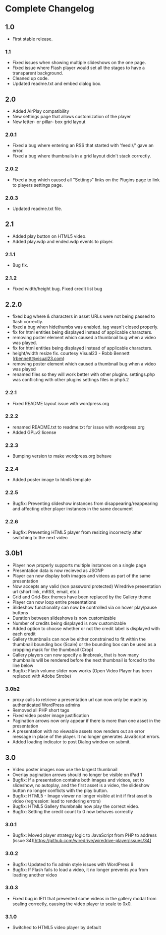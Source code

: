 Complete Changelog
====

## 1.0
* First stable release.

### 1.1
* Fixed issues when showing multiple slideshows on the one page.
* Fixed issue where Flash player would set all the stages to have a transparent background.
* Cleaned up code.
* Updated readme.txt and embed dialog box. 

## 2.0
* Added AirPlay compatibility
* New settings page that allows customization of the player
* New letter- or pillar- box grid layout

### 2.0.1
* Fixed a bug where entering an RSS that started with 'feed://' gave an error.
* Fixed a bug where thumbnails in a grid layout didn't stack correctly.

### 2.0.2
* Fixed a bug which caused all "Settings" links on the Plugins page to link to players settings page.

### 2.0.3
* Updated readme.txt file.

## 2.1
* Added play button on HTML5 video.
* Added play.wdp and ended.wdp events to player.

### 2.1.1
* Bug fix.

### 2.1.2
* Fixed width/height bug.  Fixed credit list bug

## 2.2.0
* fixed bug where & characters in asset URLs were not being passed to flash correctly.
* fixed a bug when hidethumbs was enabled. tag wasn't closed properly.
* fix for html entities being displayed instead of applicable characters.
* removing poster element which caused a thumbnail bug when a video was played.
* fix for html entities being displayed instead of applicable characters.
* height/width resize fix. courtesy Visual23 - Robb Bennett (rbennett@visual23.com)
* removing poster element which caused a thumbnail bug when a video was played
* renamed files so they will work better with other plugins.  settings.php was conflicting with other plugins settings files in php5.2

### 2.2.1
* Fixed README layout issue with wordpress.org

### 2.2.2
* renamed README.txt to readme.txt for issue with wordpress.org
* Added GPLv2 license

### 2.2.3
* Bumping version to make wordpress.org behave

### 2.2.4
* Added poster image to html5 template

### 2.2.5
* Bugfix: Preventing slideshow instances from disappearing/reappearing and affecting other player instances in the same document

### 2.2.6
* Bugfix: Preventing HTML5 player from resizing incorrectly after switching to the next video

## 3.0b1
* Player now properly supports multiple instances on a single page
* Presentation data is now recieved as JSONP
* Player can now display both images and videos as part of the same presentation
* Now accepts any valid (non password protected) Wiredrive presentation url (short link, mRSS, email, etc.)
* Grid and Grid-Box themes have been replaced by the Gallery theme
* Player can now loop entire presentations
* Slideshow functionality can now be controlled via on hover play/pause buttons
* Duration between slideshows is now customizable
* Number of credits being displayed is now customizable
* Added option to choose whether or not the credit label is displayed with each credit
* Gallery thumbnails can now be either constrained to fit within the thumbnail bounding box (Scale) or the bounding box can be used as a cropping mask for the thumbnail (Crop)
* Gallery players can now specify a linebreak, that is how many thumbnails will be rendered before the next thumbnail is forced to the line below
* Bugfix: Flash volume slider now works (Open Video Player has been replaced with Adobe Strobe)

### 3.0b2
* proxy calls to retrieve a presentation url can now only be made by authenticated WordPress admins
* Removed all PHP short tags
* Fixed video poster image justification
* Pagination arrows now only appear if there is more than one asset in the presentation
* A presentation with no viewable assets now renders out an error message in place of the player. It no longer generates JavaScript errors.
* Added loading indicator to post Dialog window on submit.

## 3.0
* Video poster images now use the largest thumbnail
* Overlay pagination arrows should no longer be visible on iPad 1
* Bugfix: If a presentation contains both images and videos, set to slideshow, no autoplay, and the first asset is a video, the slideshow button no longer conflicts with the play button.
* Bugfix: HTML5 - Image viewer no longer visible at init if first asset is video (regression: lead to rendering errors)
* Bugfix: HTML5 Gallery thumbnails now play the correct video.
* Bugfix: Setting the credit count to 0 now behaves correctly

### 3.0.1
* Bugfix: Moved player strategy logic to JavaScript from PHP to address (issue 34)[https://github.com/wiredrive/wiredrive-player/issues/34]

### 3.0.2
* Bugfix: Updated to fix admin style issues with WordPress 6
* Bugfix: If Flash fails to load a video, it no longer prevents you from loading another video

### 3.0.3
* Fixed bug in IE11 that prevented some videos in the gallery modal from scaling correctly, causing the video player to scale to 0x0.

### 3.1.0
* Switched to HTML5 video player by default
